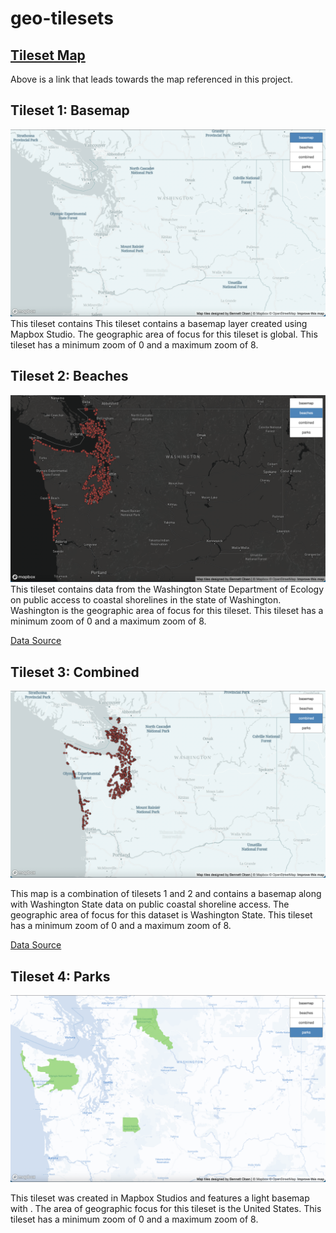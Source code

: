 # geo-tilesets

## [Tileset Map](https://olsenbt.github.io/geo-tilesets/)
Above is a link that leads towards the map referenced in this project.
## Tileset 1: Basemap
![Map 1](/assets/img/map1.png)
This tileset contains This tileset contains a basemap layer created using Mapbox Studio. The geographic area of focus for this tileset is global. This tileset has a minimum zoom of 0 and a maximum zoom of 8. 

## Tileset 2: Beaches
![Map 2](/assets/img/map2.png)
This tileset contains data from the Washington State Department of Ecology on public access to coastal shorelines in the state of Washington. Washington is the geographic area of focus for this tileset. This tileset has a minimum zoom of 0 and a maximum zoom of 8.

[Data Source](https://ecology.wa.gov/Research-Data/Data-resources/Geographic-Information-Systems-GIS/Data)

## Tileset 3: Combined
![Map 3](/assets/img/map3.png)

This map is a combination of tilesets 1 and 2 and contains a basemap along with Washington State data on public coastal shoreline access. The geographic area of focus for this dataset is Washington State. This tileset has a minimum zoom of 0 and a maximum zoom of 8.

[Data Source](https://ecology.wa.gov/Research-Data/Data-resources/Geographic-Information-Systems-GIS/Data)

## Tileset 4: Parks
![Map 4](/assets/img/map4.png)

This tileset was created in Mapbox Studios and features a light basemap with . The area of geographic focus for this tileset is the United States. This tileset has a minimum zoom of 0 and a maximum zoom of 8.